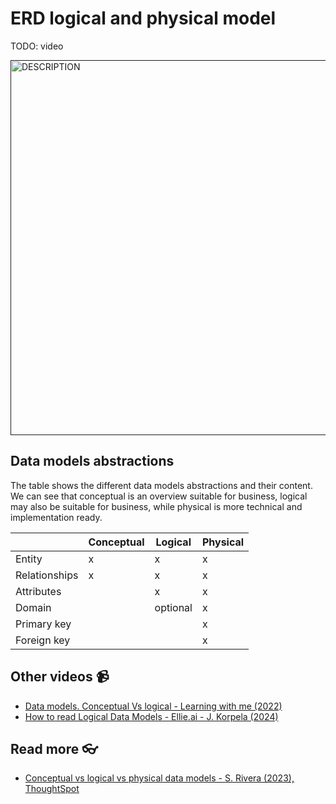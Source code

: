 # ERD logical and physical model

TODO: video

<a href="" target="_blank">
  <img src="https://github.com/kokchun/assets/blob/main/FOLDER_NAME/.png?raw=true" alt="DESCRIPTION" width="600">
</a>

## Data models abstractions

The table shows the different data models abstractions and their content. We can see that conceptual is an overview suitable for business, logical may also be suitable for business, while physical is more technical and implementation ready.

|               | Conceptual | Logical  | Physical |
| ------------- | ---------- | -------- | -------- |
| Entity        | x          | x        | x        |
| Relationships | x          | x        | x        |
| Attributes    |            | x        | x        |
| Domain        |            | optional | x        |
| Primary key   |            |          | x        |
| Foreign key   |            |          | x        |

## Other videos 📹

- [Data models. Conceptual Vs logical - Learning with me (2022)](https://www.youtube.com/watch?v=rzKMT5qqbQY)
- [How to read Logical Data Models - Ellie.ai - J. Korpela (2024)](https://www.youtube.com/watch?v=zqUqjECv5nM)

## Read more 👓

- [Conceptual vs logical vs physical data models - S. Rivera (2023), ThoughtSpot](https://www.thoughtspot.com/data-trends/data-modeling/conceptual-vs-logical-vs-physical-data-models)
